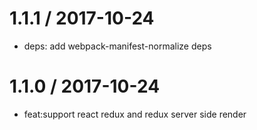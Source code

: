 
1.1.1 / 2017-10-24
==================

  * deps: add webpack-manifest-normalize deps

1.1.0 / 2017-10-24
==================

 * feat:support react redux and redux server side render
